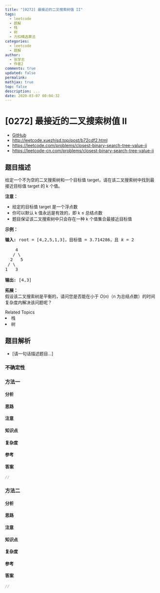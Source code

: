 ```yaml
---
title: "[0272] 最接近的二叉搜索树值 II"
tags:
  - leetcode
  - 题解
  - 栈
  - 树
  - 力扣精选算法
categories:
  - leetcode
  - 题解
author:
  - 张学志
  - 作者2
comments: true
updated: false
permalink:
mathjax: true
top: false
description: ...
date: 2020-03-07 00:04:32
---
```



# [0272] 最接近的二叉搜索树值 II
* [GitHub](https://github.com/algoboy101/LeetCodeCrowdsource/tree/master/_posts/QA/%5B0272%5D%20%E6%9C%80%E6%8E%A5%E8%BF%91%E7%9A%84%E4%BA%8C%E5%8F%89%E6%90%9C%E7%B4%A2%E6%A0%91%E5%80%BC%20II.md)
* http://leetcode.xuezhisd.top/post/b72cdf2.html
* https://leetcode.com/problems/closest-binary-search-tree-value-ii
* https://leetcode-cn.com/problems/closest-binary-search-tree-value-ii


## 题目描述

<p>给定一个不为空的二叉搜索树和一个目标值 target，请在该二叉搜索树中找到最接近目标值 target 的 k 个值。</p>

<p><strong>注意：</strong></p>

<ul>
	<li>给定的目标值 target 是一个浮点数</li>
	<li>你可以默认 k 值永远是有效的，即 k &le; 总结点数</li>
	<li>题目保证该二叉搜索树中只会存在一种&nbsp;k 个值集合最接近目标值</li>
</ul>

<p><strong>示例：</strong></p>

<pre><strong>输入:</strong> root = [4,2,5,1,3]，目标值 = 3.714286，且 <em>k</em> = 2

    4
   / \
  2   5
 / \
1   3

<strong>输出:</strong> [4,3]</pre>

<p><strong>拓展：</strong><br>
假设该二叉搜索树是平衡的，请问您是否能在小于&nbsp;<em>O</em>(<em>n</em>)（n 为总结点数）的时间复杂度内解决该问题呢？</p>
<div><div>Related Topics</div><div><li>栈</li><li>树</li></div></div>


## 题目解析
* [请一句话描述题目...]

### 不确定性


### 方法一

#### 分析

#### 思路

#### 注意

#### 知识点

#### 复杂度

#### 参考

#### 答案

```cpp
//
```


### 方法二

#### 分析

#### 思路

#### 注意

#### 知识点

#### 复杂度

#### 参考

#### 答案

```cpp
//
```



